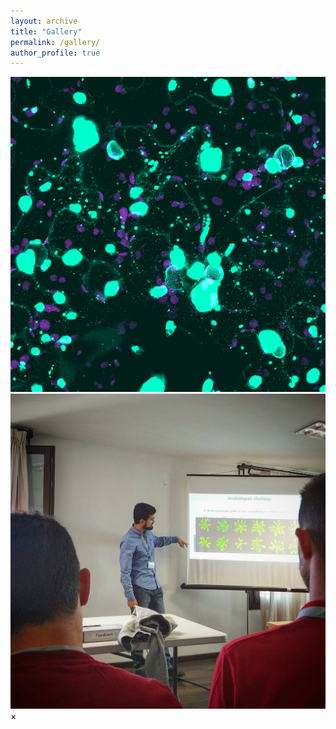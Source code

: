 ```yaml
---
layout: archive
title: "Gallery"
permalink: /gallery/
author_profile: true
---
```


<!-- The grid: four columns -->
<div class="row">
  <div class="column">
    <img src="/images/6k2.png" alt="Self-assembled vesicles created by the potyviral protein 6K2" onclick="myFunction(this);">
  </div>
  <div class="column">
    <img src="/images/populations.jpg" alt="Presenting research" onclick="myFunction(this);">
  </div>

</div>

<!-- The expanding image container -->
<div class="container">
  <!-- Close the image -->
  <span onclick="this.parentElement.style.display='none'" class="closebtn">&times;</span>

  <!-- Expanded image -->
  <img id="expandedImg" style="width:100%">

  <!-- Image text -->
  <div id="imgtext"></div>
</div>
